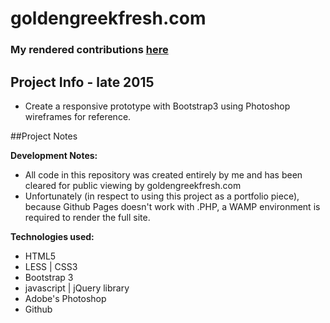 # goldengreekfresh.com

### My rendered contributions [here](http://marknewman.me/goldengreekfresh.com/)

## Project Info - late 2015

- Create a responsive prototype with Bootstrap3 using Photoshop wireframes for reference.

##Project Notes

**Development Notes:**

- All code in this repository was created entirely by me and has been cleared for public viewing by goldengreekfresh.com
- Unfortunately (in respect to using this project as a portfolio piece), because Github Pages doesn't work with .PHP, a WAMP environment is required to render the full site.

**Technologies used:**

- HTML5
- LESS | CSS3
- Bootstrap 3
- javascript | jQuery library
- Adobe's Photoshop
- Github
